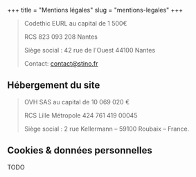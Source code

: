 +++
title = "Mentions légales"
slug = "mentions-legales"
+++

> Codethic EURL au capital de 1 500€
>
> RCS 823 093 208 Nantes
>
> Siège social : 42 rue de l'Ouest 44100 Nantes
>
> Contact: contact@stino.fr

## Hébergement du site

> OVH SAS au capital de 10 069 020 €
>
> RCS Lille Métropole 424 761 419 00045
>
> Siège social : 2 rue Kellermann – 59100 Roubaix – France.

## Cookies & données personnelles

TODO
